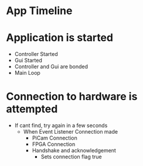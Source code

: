 # App Timeline


# Application is started 


- Controller Started
- Gui Started
- Controller and Gui are bonded
- Main Loop


# Connection to hardware is attempted
- If cant find, try again in a few seconds
  - When Event Listener Connection made
    - PiCam Connection
    - FPGA Connection
    - Handshake and acknowledgement
      - Sets connection flag true
